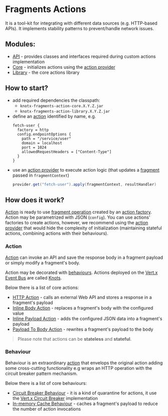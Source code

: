 # Fragments Actions
It is a tool-kit for integrating with different data sources (e.g. HTTP-based APIs). It 
implements stability patterns to prevent/handle network issues.

## Modules:
- [API](https://github.com/Knotx/knotx-fragments/tree/master/action/api) - provides classes and interfaces required during custom actions implementation
- [Core](https://github.com/Knotx/knotx-fragments/tree/master/action/core) - initializes actions using the [action provider](https://github.com/Knotx/knotx-fragments/tree/master/action/core#action-provider)
- [Library](https://github.com/Knotx/knotx-fragments/tree/master/action/library) - the core actions library

## How to start?
- add required dependencies the classpath:
  - `knotx-fragments-action-core.X.Y.Z.jar`
  - `knotx-fragments-action-library.X.Y.Z.jar`
- define an [action](#action) identified by name, e.g.
  ```hocon
  fetch-user {
    factory = http
    config.endpointOptions {
      path = "/service/user"
      domain = localhost
      port = 1024
      allowedRequestHeaders = ["Content-Type"]
    }
  }  
- use an [action provider](https://github.com/Knotx/knotx-fragments/tree/master/action/core#action-provider) 
  to execute action logic (that updates a [fragment](https://github.com/Knotx/knotx-fragments/tree/master/api#fragment)
  passed in `fragmentContext`)
  ```java
  provider.get("fetch-user").apply(fragmentContext, resultHandler)
  ```

## How does it work?
[Action](#action) is ready to use [fragment operation](https://github.com/Knotx/knotx-fragments/tree/master/api#fragment-operation) 
created by an [action factory](https://github.com/Knotx/knotx-fragments/tree/master/action/api#action-factory). Action may be parametrized with JSON (`config`). 
You can use actions' factories to create actions, however, we recommend using the [action provider](https://github.com/Knotx/knotx-fragments/tree/master/action/core#action-provider) 
that would hide the complexity of initialization (maintaining stateful actions, combining actions 
with their behaviours).

### Action
[Action](https://github.com/Knotx/knotx-fragments/tree/master/action/api#action) can invoke an API 
and save the response body in a fragment payload or simply modify a fragment's body.

Action may be decorated with [behaviours](#behaviour). Actions deployed on the [Vert.x Event Bus](https://vertx.io/docs/vertx-core/java/#event_bus) 
are called [Knots](https://github.com/Knotx/knotx-fragments/tree/master/action/api#knot).

Below there is a list of core actions:
- [HTTP Action](https://github.com/Knotx/knotx-fragments/tree/master/action/core#http-action) - calls an external Web API and stores a response in a fragment's payload
- [Inline Body Action](https://github.com/Knotx/knotx-fragments/tree/master/action/core#inline-body-action) - replaces a fragment's body with the configured value
- [Inline Payload Action](https://github.com/Knotx/knotx-fragments/tree/master/action/core#inline-payload-action) - adds the configured JSON data into a fragment's payload
- [Payload To Body Action](https://github.com/Knotx/knotx-fragments/tree/master/action/core#payload-to-body-action) - rewrites a fragment's payload to the body

> Please note that actions can be **stateless** and **stateful**.

### Behaviour
Behaviour is an extraordinary [action](#action) that envelops the original action adding some 
cross-cutting functionality e.g wraps an HTTP operation with the circuit breaker pattern mechanism.

Below there is a list of core behaviours:
- [Circuit Breaker Behaviour](https://github.com/Knotx/knotx-fragments/tree/master/action/core#circuit-breaker-behaviour) - it is a kind of quarantine for actions, it use the [Vert.x Circuit Breaker](https://vertx.io/docs/vertx-circuit-breaker/java/) implementation
- [In-memory Cache Behaviour](https://github.com/Knotx/knotx-fragments/tree/master/action/core#in-memory-cache-behaviour) - caches a fragment's payload to reduce the number of action invocations